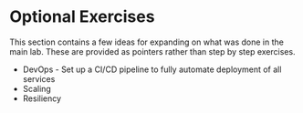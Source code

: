 # Optional Exercises
This section contains a few ideas for expanding on what was done in the main lab. These are provided as pointers rather than step by step exercises.

* DevOps - Set up a CI/CD pipeline to fully automate deployment of all services
* Scaling
* Resiliency 
